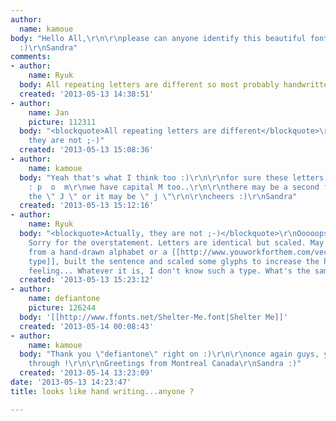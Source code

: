 ```yaml
---
author:
  name: kamoue
body: "Hello All,\r\n\r\nplease can anyone identify this beautiful font ?\r\n\r\ncheers
  :)\r\nSandra"
comments:
- author:
    name: Ryuk
  body: All repeating letters are different so most probably handwritten.
  created: '2013-05-13 14:38:51'
- author:
    name: Jan
    picture: 112311
  body: "<blockquote>All repeating letters are different</blockquote>\r\n\r\nActually,
    they are not ;-)"
  created: '2013-05-13 15:08:36'
- author:
    name: kamoue
  body: "Yeah that's what I think too :)\r\n\r\nfor sure these letters are the same
    : p  o  m\r\nwe have capital M too..\r\n\r\nthere may be a second font used for
    the \" J \" or it may be \" j \"\r\n\r\ncheers :)\r\nSandra"
  created: '2013-05-13 15:12:16'
- author:
    name: Ryuk
  body: "<blockquote>Actually, they are not ;-)</blockquote>\r\nOoooops, you're right...
    Sorry for the overstatement. Letters are identical but scaled. May be they started
    from a hand-drawn alphabet or a [[http://www.youworkforthem.com/vectors/handset-type|handset
    type]], built the sentence and scaled some glyphs to increase the handwritten
    feeling... Whatever it is, I don't know such a type. What's the sample origin?"
  created: '2013-05-13 15:23:12'
- author:
    name: defiantone
    picture: 126244
  body: '[[http://www.ffonts.net/Shelter-Me.font|Shelter Me]]'
  created: '2013-05-14 00:08:43'
- author:
    name: kamoue
  body: "Thank you \"defiantone\" right on :)\r\n\r\nonce again guys, you always come
    through !\r\n\r\nGreetings from Montreal Canada\r\nSandra :)"
  created: '2013-05-14 13:23:09'
date: '2013-05-13 14:23:47'
title: looks like hand writing...anyone ?

---
```


